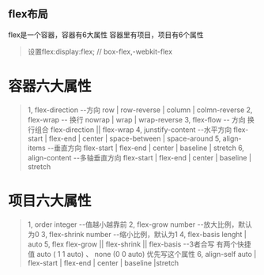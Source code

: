 ## flex布局
flex是一个容器，容器有6大属性 
容器里有项目，项目有6个属性 

> 设置flex:display:flex; // box-flex,-webkit-flex

# 容器六大属性
 >1, flex-direction --方向
      row | row-reverse | column | colmn-reverse
  2, flex-wrap -- 换行
      nowrap | wrap | wrap-reverse
  3, flex-flow -- 方向 换行组合
      flex-direction || flex-wrap
  4, junstify-content --水平方向
      flex-start | flex-end | center | space-between | space-around
  5, align-items --垂直方向
      flex-start | flex-end | center | baseline | stretch
  6, align-content --多轴垂直方向
      flex-start | flex-end | center | baseline | stretch


# 项目六大属性
>1, order
    integer --值越小越靠前
 2, flex-grow
    number --放大比例，默认为0
 3, flex-shrink
    number --缩小比例，默认为1
 4, flex-basis
    lenght | auto
 5, flex
    flex-grow || flex-shrink || flex-basis --3者合写
    有两个快捷值 auto ( 1 1 auto) 、 none (0 0 auto)
    优先写这个属性
 6, align-self
    auto | flex-start | flex-end | center | baseline |stretch


